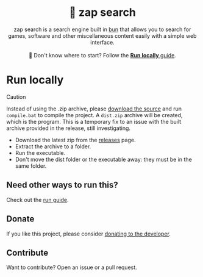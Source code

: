 <h1 align="center">🔎 zap search</h1>

<p align="center">zap search is a search engine built in <a href="https://bun.sh/docs/installation">bun</a> that allows you to search for games, software and other miscellaneous content easily with a simple web interface. <br><br>🤔 Don't know where to start? Follow the <a href="#run-locally"><b>Run locally</b> guide</a>.</p>

# Run locally

> [!CAUTION]
> Instead of using the .zip archive, please [download the source](https://github.com/letruxux/zap-search/archive/refs/heads/master.zip) and run `compile.bat` to compile the project. A `dist.zip` archive will be created, which is the program.
> This is a temporary fix to an issue with the built archive provided in the release, still investigating.

- Download the latest zip from the [releases](https://github.com/letruxux/zap-search/releases) page.
- Extract the archive to a folder.
- Run the executable.
- Don't move the dist folder or the executable away: they must be in the same folder.

## Need other ways to run this?

Check out the [run guide](RUN.md).

## Donate

If you like this project, please consider [donating to the developer](https://ko-fi.com/letruxux).

## Contribute

Want to contribute? Open an issue or a pull request.
